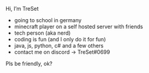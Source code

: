 Hi, I’m TreSet
- going to school in germany
- minecraft player on a self hosted server with friends
- tech person (aka nerd)
- coding is fun (and I only do it for fun)
- java, js, python, c# and a few others
- contact me on discord -> TreSet#0699

Pls be friendly, ok?
